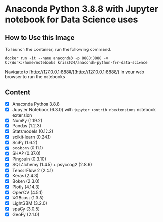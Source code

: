 # Anaconda Python 3.8.8 with Jupyter notebook for Data Science uses

## How to Use this Image
To launch the container, run the following command:
```
docker run -it --name anaconda3 -p 8888:8888 -v C:\Work:/home/notebooks kriss024/anaconda-python-for-data-science
```
Navigate to [http://127.0.0.1:8888/](http://127.0.0.1:8888/) in your web browser to run the notebooks

## Content
- [x] Anaconda Python 3.8.8
- [x] Jupyter Notebook (6.3.0) with ```jupyter_contrib_nbextensions``` notebook extension
- [x] NumPy (1.19.2)
- [x] Pandas (1.2.3)
- [x] Statsmodels (0.12.2)
- [x] scikit-learn (0.24.1)
- [x] SciPy (1.6.2)
- [x] seaborn (0.11.1)
- [x] SHAP (0.37.0)
- [x] Pingouin (0.3.10)
- [x] SQLAlchemy (1.4.5) + psycopg2 (2.8.6)
- [x] TensorFlow 2 (2.4.1)
- [x] Keras (2.4.3)
- [x] Bokeh (2.3.0)
- [x] Plotly (4.14.3)
- [x] OpenCV (4.5.1)
- [x] XGBoost (1.3.3)
- [x] LightGBM (3.2.0)
- [x] spaCy (3.0.5)
- [x] GeoPy (2.1.0)